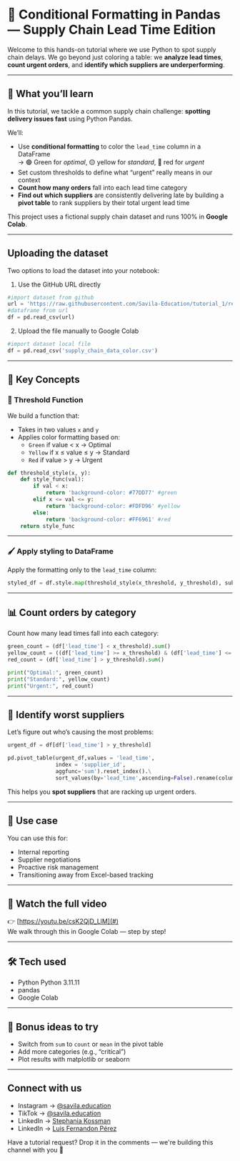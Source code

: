 # 🎨 Conditional Formatting in Pandas — Supply Chain Lead Time Edition

Welcome to this hands-on tutorial where we use Python to spot supply chain delays. 
We go beyond just coloring a table: we **analyze lead times**, **count urgent orders**, and **identify which suppliers are underperforming**.

---

## 🎯 What you’ll learn

In this tutorial, we tackle a common supply chain challenge: **spotting delivery issues fast** using Python Pandas.

We’ll:
- Use **conditional formatting** to color the `lead_time` column in a DataFrame  
  → 🟢 Green for *optimal*, 🟡 yellow for *standard*, 🔴 red for *urgent*  
- Set custom thresholds to define what “urgent” really means in our context  
- **Count how many orders** fall into each lead time category  
- **Find out which suppliers** are consistently delivering late by building a **pivot table** to rank suppliers by their total urgent lead time

This project uses a fictional supply chain dataset and runs 100% in **Google Colab**.

---
## Uploading the dataset

Two options to load the dataset into your notebook: 
1. Use the GitHub URL directly

```python
#import dataset from github
url = 'https://raw.githubusercontent.com/Savila-Education/tutorial_1/refs/heads/main/supply_chain_data_color.csv'
#dataframe from url
df = pd.read_csv(url)
```
2. Upload the file manually to Google Colab
```python
#import dataset local file 
df = pd.read_csv('supply_chain_data_color.csv')
```
---
## 🧠 Key Concepts

### 🎯 Threshold Function

We build a function that:
- Takes in two values `x` and `y`
- Applies color formatting based on:
  - `Green` if value < x → Optimal
  - `Yellow` if x ≤ value ≤ y → Standard
  - `Red` if value > y → Urgent

```python
def threshold_style(x, y):
    def style_func(val):
        if val < x:
            return 'background-color: #77DD77' #green
        elif x <= val <= y:
            return 'background-color: #FDFD96' #yellow
        else:
            return 'background-color: #FF6961' #red
    return style_func
```

---

### 🖌️ Apply styling to DataFrame

Apply the formatting only to the `lead_time` column:

```python
styled_df = df.style.map(threshold_style(x_threshold, y_threshold), subset=['lead_time'])
```

---

## 📊 Count orders by category

Count how many lead times fall into each category:

```python
green_count = (df['lead_time'] < x_threshold).sum()
yellow_count = ((df['lead_time'] >= x_threshold) & (df['lead_time'] <= y_threshold)).sum()
red_count = (df['lead_time'] > y_threshold).sum()

print("Optimal:", green_count)
print("Standard:", yellow_count)
print("Urgent:", red_count)
```

---

## 🚩 Identify worst suppliers

Let’s figure out who’s causing the most problems:

```python
urgent_df = df[df['lead_time'] > y_threshold]

pd.pivot_table(urgent_df,values = 'lead_time',
               index = 'supplier_id',
               aggfunc='sum').reset_index().\
               sort_values(by='lead_time',ascending=False).rename(columns={'lead_time':'sum_lead_time'})
```

This helps you **spot suppliers** that are racking up urgent orders.

---

## 🧪 Use case

You can use this for:
- Internal reporting
- Supplier negotiations
- Proactive risk management
- Transitioning away from Excel-based tracking

---

## 🎥 Watch the full video

👉 [https://youtu.be/csK2QjD_LlM](#)  
We walk through this in Google Colab — step by step!

---

## 🛠️ Tech used

- Python Python 3.11.11
- pandas
- Google Colab

---

## 🧰 Bonus ideas to try

- Switch from `sum` to `count` or `mean` in the pivot table
- Add more categories (e.g., “critical”)
- Plot results with matplotlib or seaborn

---

## Connect with us 

- Instagram → [@savila.education](#)  
- TikTok → [@savila.education](#)  
- LinkedIn → [Stephania Kossman](#)
- LinkedIn → [Luis Fernandon Pérez](#)

Have a tutorial request? Drop it in the comments — we're building this channel with you 🙌
